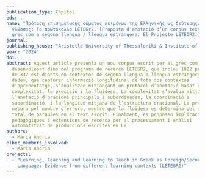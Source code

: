 ```yaml
---
publication_type: Capitol
eds: .
name: "Πρόταση επισημείωσης σώματος κειμένων της Ελληνικής ως δεύτερης/ξένης
  γλώσσας: Το πρωτόκολλο LETEGr2. [Proposta d’anotació d’un corpus textual de
  grec com a segona llengua / llengua estrangera: El Projecte LETEGR2.]"
journal: .
publishing_house: "Aristotle University of Thessaloniki & Institute of Modern Greek Studies. "
year: "2024"
doi: .
abstract: Aquest article presenta un nou corpus escrit per al grec com a L2,
  desenvolupat dins del programa de recerca LETEGR2, que inclou 1022 produccions
  de 332 estudiants en contextos de segona llengua o llengua estrangera. Les
  dades, que capturen informació longitudinal de tots dos contextos
  d’aprenentatge, s’analitzen mitjançant un protocol d’anotació basat en la
  complexitat, la precisió i la fluïdesa. La complexitat s’avalua mitjançant
  l’anotació d’oracions principals i subordinades, la coordinació i
  subordinació, i la longitud mitjana de l’estructura oracional. La precisió es
  mesura pel nombre d’errors, mentre que la fluïdesa es determina pel nombre
  total de paraules en el text escrit. Finalment, es proposen implicacions
  pedagògiques i extensions de recerca per al processament i anàlisi
  automatitzat de produccions escrites en L2.
authors:
  - Maria Andria
elbec_members_involved:
  - Maria Andria
projects:
  - "Learning, Teaching and Learning to Teach in Greek as Foreign/Second
    Language: Evidence from different learning contexts (LETEGR2)"
---
```

